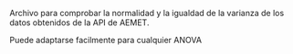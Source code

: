 

Archivo para comprobar la normalidad y la igualdad de la varianza de los datos obtenidos de la API de AEMET.

Puede adaptarse facilmente para cualquier ANOVA
